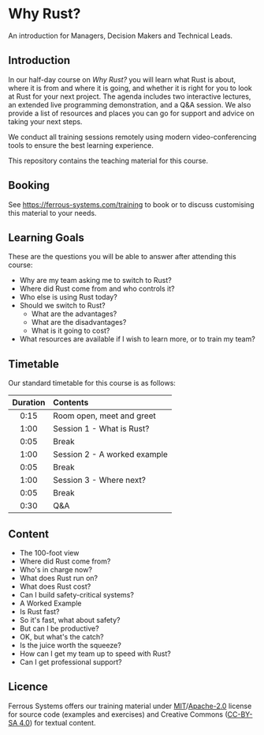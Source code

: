 # Why Rust?

An introduction for Managers, Decision Makers and Technical Leads.

## Introduction

In our half-day course on *Why Rust?* you will learn what Rust is about, where
it is from and where it is going, and whether it is right for you to look at
Rust for your next project. The agenda includes two interactive lectures, an extended live
programming demonstration, and a Q&A session. We also provide a list of
resources and places you can go for support and advice on taking your next
steps.

We conduct all training sessions remotely using modern video-conferencing tools
to ensure the best learning experience.

This repository contains the teaching material for this course.

## Booking

See https://ferrous-systems.com/training to book or to discuss customising this
material to your needs.

## Learning Goals

These are the questions you will be able to answer after attending this course:

* Why are my team asking me to switch to Rust?
* Where did Rust come from and who controls it?
* Who else is using Rust today?
* Should we switch to Rust?
    * What are the advantages?
    * What are the disadvantages?
    * What is it going to cost?
* What resources are available if I wish to learn more, or to train my team?

## Timetable

Our standard timetable for this course is as follows:

| Duration | Contents                     |
|:--------:|:---------------------------- |
|   0:15   | Room open, meet and greet    |
|   1:00   | Session 1 - What is Rust?    |
|   0:05   | Break                        |
|   1:00   | Session 2 - A worked example |
|   0:05   | Break                        |
|   1:00   | Session 3 - Where next?      |
|   0:05   | Break                        |
|   0:30   | Q&A                          |

## Content

* The 100-foot view
* Where did Rust come from?
* Who's in charge now?
* What does Rust run on?
* What does Rust cost?
* Can I build safety-critical systems?
* A Worked Example
* Is Rust fast?
* So it's fast, what about safety?
* But can I be productive?
* OK, but what's the catch?
* Is the juice worth the squeeze?
* How can I get my team up to speed with Rust?
* Can I get professional support?

## Licence

Ferrous Systems offers our training material under
[MIT](./LICENSE-MIT)/[Apache-2.0](./LICENSE-APACHE) license for source code
(examples and exercises) and Creative Commons ([CC-BY-SA
4.0](https://creativecommons.org/licenses/by-sa/4.0/)) for textual content.
